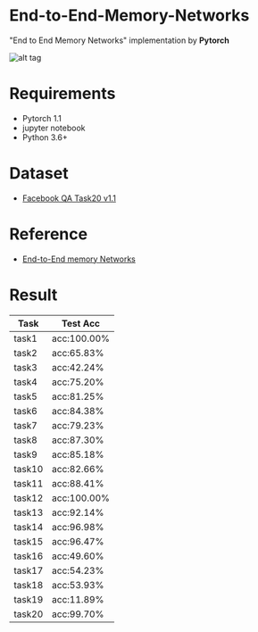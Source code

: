 # End-to-End-Memory-Networks
"End to End Memory Networks" implementation by **Pytorch**

![alt tag](http://i.imgur.com/nv89JLc.png)

# Requirements

- Pytorch 1.1
- jupyter notebook
- Python 3.6+

# Dataset

- [Facebook QA Task20 v1.1](https://research.fb.com/downloads/babi/)

# Reference

- [End-to-End memory Networks](http://arxiv.org/abs/1503.08895)

# Result

| Task   | Test Acc    |
| ------ | ----------- |
| task1  | acc:100.00% |
| task2  | acc:65.83%  |
| task3  | acc:42.24%  |
| task4  | acc:75.20%  |
| task5  | acc:81.25%  |
| task6  | acc:84.38%  |
| task7  | acc:79.23%  |
| task8  | acc:87.30%  |
| task9  | acc:85.18%  |
| task10 | acc:82.66%  |
| task11 | acc:88.41%  |
| task12 | acc:100.00% |
| task13 | acc:92.14%  |
| task14 | acc:96.98%  |
| task15 | acc:96.47%  |
| task16 | acc:49.60%  |
| task17 | acc:54.23%  |
| task18 | acc:53.93%  |
| task19 | acc:11.89%  |
| task20 | acc:99.70%  |